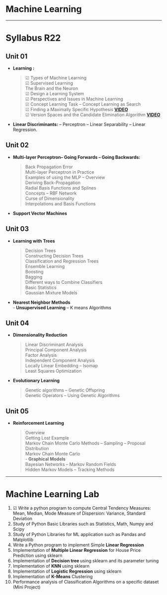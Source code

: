 # Machine Learning
<hr/>

# Syllabus R22

## Unit 01<br/>
- <b>Learning :</b><br/>
  > &#x2611; Types of Machine Learning<br/>
  > &#x2611; Supervised Learning<br/>
  > The Brain and the Neuron<br/>
  > &#9745; Design a Learning System<br/>
  > &#x2611; Perspectives and Issues in Machine Learning<br/>
  > &#x2611; Concept Learning Task – Concept Learning as Search<br/>
  > &#x2611; Finding a Maximally Specific Hypothesis <b>[VIDEO](https://www.youtube.com/watch?v=O6vwN74aSGY&t=10s)</b><br/>
  > &#x2611; Version Spaces and the Candidate Elimination Algorithm <b>[VIDEO](https://www.youtube.com/watch?v=O2wYwFOMQ24)</b><br/>
- <b>Linear Discriminants:</b> – Perceptron – Linear Separability – Linear Regression.<br/>

## Unit 02<br/>
- <b>Multi-layer Perceptron– Going Forwards – Going Backwards:</b><br/>
  > Back Propagation Error<br/>
  > Multi-layer Perceptron in Practice<br/>
  > Examples of using the MLP – Overview<br/>
  > Deriving Back-Propagation<br/>
  > Radial Basis Functions and Splines<br/>
  > Concepts – RBF Network<br/>
  > Curse of Dimensionality<br/>
  > Interpolations and Basis Functions<br/>
- <b>Support Vector Machines</b><br/>

## Unit 03<br/>
- <b>Learning with Trees</b><br/>
  > Decision Trees<br/>
  > Constructing Decision Trees<br/>
  > Classification and Regression Trees<br/>
  > Ensemble Learning<br/>
  > Boosting<br/>
  > Bagging<br/>
  > Different ways to Combine Classifiers<br/>
  > Basic Statistics<br/>
  > Gaussian Mixture Models<br/>
- <b>Nearest Neighbor Methods</b><br/>
-<b> Unsupervised Learning</b> – K means Algorithms<br/>

## Unit 04<br/>
- <b>Dimensionality Reduction</b><br/>
  > Linear Discriminant Analysis<br/>
  > Principal Component Analysis<br/>
  > Factor Analysis<br/>
  > Independent Component Analysis<br/>
  > Locally Linear Embedding – Isomap<br/>
  > Least Squares Optimization<br/>
- <b>Evolutionary Learning</b><br/>
  > Genetic algorithms – Genetic Offspring<br/>
  > Genetic Operators – Using Genetic Algorithms<br/>
  
## Unit 05<br/>
- <b>Reinforcement Learning</b><br/>
  > Overview<br/>
  > Getting Lost Example<br/>
  > Markov Chain Monte Carlo Methods – Sampling – Proposal Distribution<br/>
  > Markov Chain Monte Carlo<br/>
-<b> Graphical Models</b><br/>
  > Bayesian Networks – Markov Random Fields<br/>
  > Hidden Markov Models – Tracking Methods<br/>

<hr/>

# Machine Learning Lab
1. &#9745; Write a python program to compute Central Tendency Measures: Mean, Median, Mode Measure of Dispersion: Variance, Standard Deviation
2. Study of Python Basic Libraries such as Statistics, Math, Numpy and Scipy
3. Study of Python Libraries for ML application such as Pandas and Matplotlib
4. Write a Python program to implement Simple <b> Linear Regression </b>
5. Implementation of <b> Multiple Linear Regression</b> for House Price Prediction using sklearn
6. Implementation of <b> Decision tree </b>using sklearn and its parameter tuning
7. Implementation of <b> KNN </b>using sklearn
8. Implementation of  <b>Logistic Regression</b> using sklearn
9. Implementation of <b> K-Means</b> Clustering
10. Performance analysis of Classification Algorithms on a specific dataset (Mini Project)
